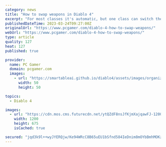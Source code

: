 ```yaml
---
category: news
title: "How to swap weapons in Diablo 4"
excerpt: "For most classes it's automatic, but one class can switch them. If you're on the fence about whether or not to play Diablo 4 when it gets its full release in June, this weekend's open beta (opens in ..."
publishedDateTime: 2023-03-24T09:27:00Z
originalUrl: "https://www.pcgamer.com/diablo-4-how-to-swap-weapons/"
webUrl: "https://www.pcgamer.com/diablo-4-how-to-swap-weapons/"
type: article
quality: 127
heat: 127
published: true

provider:
  name: PC Gamer
  domain: pcgamer.com
  images:
    - url: "https://smartableai.github.io/diablo4/assets/images/organizations/pcgamer.com-50x50.jpg"
      width: 50
      height: 50

topics:
  - Diablo 4

images:
  - url: "https://cdn.mos.cms.futurecdn.net/ytQZdF8nsJfKjmXajqawFJ-1200-80.jpg"
    width: 1200
    height: 675
    isCached: true

secured: "jqd3k9l++wyJYERQjw/Ke94WRcC8B65uEU1bSfnd584IeDnim8mOYbBmhMOKzzep8LlthHI5YIqn2oo86ZCGQgr5E6GCOhbLqKEStGRr58spd/18UGYnrdHX39E3yYtu979WgLtpM8zE89k92P6uj5lQ7iws7ZxhSCLiBajHr8+EbSGpMzjuYuuyreOc8tpqV3aSfwdCS9BYljXgLheQijlhgm/HR0HJW2bhRE1M/CuCcLYtty6BchGRqyW6Fn9wJAY0nSOxixAXbPe074OjZScAPRBgrZcheYrgjA0PqOltBwcu7gVOpVSMyGgMMLKEAiEoA0iPrDrz6Wvn21TMxBRPH0pKZgkCtvV/IykxEs4=;PBv1MRCypercyvIhCFR/4A=="
---
```


